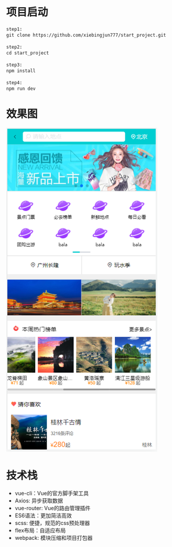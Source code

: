 # 项目启动
```
step1:
git clone https://github.com/xiebingjun777/start_project.git

step2:
cd start_project

step3:
npm install

step4:
npm run dev
```

# 效果图
![start_project.gif](https://raw.githubusercontent.com/xiebingjun777/start_project/master/showImg/app.png?token=GHSAT0AAAAAABRJ3OVRH3AU4WHOJ3BR4BPIYQCRGAA)

# 技术栈
- vue-cli：Vue的官方脚手架工具
- Axios: 异步获取数据
- vue-router: Vue的路由管理插件
- ES6语法：更加简洁高效
- scss: 便捷，规范的css预处理器
- flex布局：自适应布局
- webpack: 模块压缩和项目打包器




